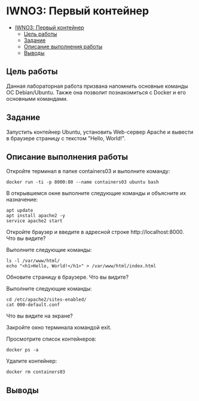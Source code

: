 # IWNO3: Первый контейнер

- [IWNO3: Первый контейнер](#iwno3-первый-контейнер)
  - [Цель работы](#цель-работы)
  - [Задание](#задание)
  - [Описание выполнения работы](#описание-выполнения-работы)
  - [Выводы](#выводы)

## Цель работы
Данная лабораторная работа призвана напомнить основные команды ОС Debian/Ubuntu. Также она позволит познакомиться с Docker и его основными командами.
## Задание
Запустить контейнер Ubuntu, установить Web-сервер Apache и вывести в браузере страницу с текстом "Hello, World!".
## Описание выполнения работы

Откройте терминал в папке containers03 и выполните команду:
```
docker run -ti -p 8000:80 --name containers03 ubuntu bash
```

В открывшемся окне выполните следующие команды и объясните их назначение:

```
apt update
apt install apache2 -y
service apache2 start
```
Откройте браузер и введите в адресной строке http://localhost:8000. Что вы видите?

Выполните следующие команды:
```
ls -l /var/www/html/
echo "<h1>Hello, World!</h1>" > /var/www/html/index.html
```
Обновите страницу в браузере. Что вы видите?

Выполните следующие команды:
```
cd /etc/apache2/sites-enabled/
cat 000-default.conf
```
Что вы видите на экране?

Закройте окно терминала командой exit.

Просмотрите список контейнеров:
```
docker ps -a
```
Удалите контейнер:
```
docker rm containers03
```

## Выводы

